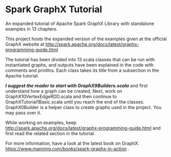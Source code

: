 # Spark GraphX Tutorial
An expanded tutorial of Apache Spark GraphX Library with standalone examples in 13 chapters.


This project hosts the expanded version of the examples given at the official GraphX website at http://spark.apache.org/docs/latest/graphx-programming-guide.html



The tutorial has been divided into 13 scala classes that can be run with instantiated graphs, and outputs have been explained in the code with comments and printlns. Each class takes its title from a subsection in the Apache tutorial.

**_I suggest the reader to start with GraphX9Builders.scala_** and first understand how a graph can be created, Next, work on GraphX10VertexEdgeRDD.scala and then continue to GraphXTutorial1Basic.scala until you reach the end of the classes. GraphX0Builder is a helper class to create graphs used in the project. You may pass over it.

While working on examples, keep http://spark.apache.org/docs/latest/graphx-programming-guide.html and first read the related section in the tutorial. 

For more information, have a look at the latest book on GraphX: https://www.manning.com/books/spark-graphx-in-action .
